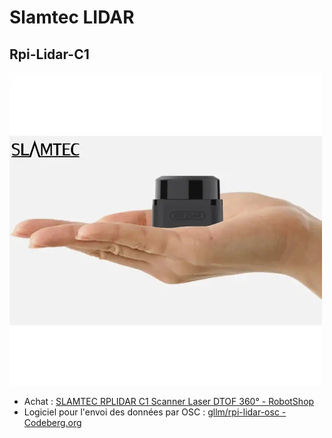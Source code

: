 # Slamtec LIDAR 

## Rpi-Lidar-C1

![](./slamtec-rplidar-c1-360-dtof-laser-scanner-1b.webp)

* Achat : [SLAMTEC RPLIDAR C1 Scanner Laser DTOF 360° - RobotShop](https://ca.robotshop.com/fr/products/rp-lidar-360-tof-lidar)
* Logiciel pour l'envoi des données par OSC : [gllm/rpi-lidar-osc - Codeberg.org](https://codeberg.org/gllm/rpi-lidar-osc)  